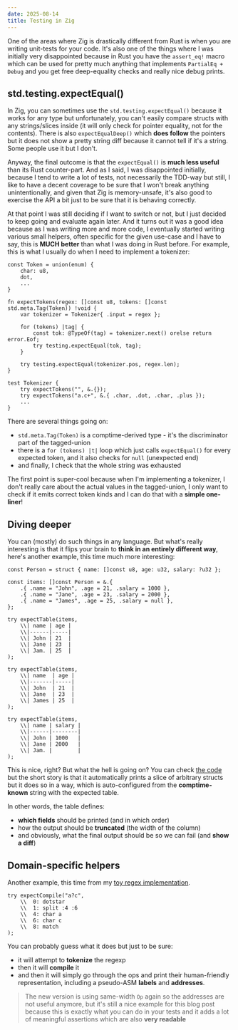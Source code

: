 ```yaml
---
date: 2025-08-14
title: Testing in Zig
---
```


One of the areas where Zig is drastically different from Rust is when you are
writing unit-tests for your code. It's also one of the things where I was
initially very disappointed because in Rust you have the `assert_eq!` macro
which can be used for pretty much anything that implements `PartialEq + Debug`
and you get free deep-equality checks and really nice debug prints.

## std.testing.expectEqual()

In Zig, you can sometimes use the `std.testing.expectEqual()` because it works
for any type but unfortunately, you can't easily compare structs with any
strings/slices inside (it will only check for pointer equality, not for the
contents). There is also `expectEqualDeep()` which **does follow** the pointers
but it does not show a pretty string diff because it cannot tell if it's a
string. Some people use it but I don't.

Anyway, the final outcome is that the `expectEqual()` is **much less useful**
than its Rust counter-part. And as I said, I was disappointed initially, because
I tend to write a lot of tests, not necessarily the TDD-way but still, I like to
have a decent coverage to be sure that I won't break anything unintentionally,
and given that Zig is memory-unsafe, it's also good to exercise the API a bit
just to be sure that it is behaving correctly.

At that point I was still deciding if I want to switch or not, but I just
decided to keep going and evaluate again later. And it turns out it was a good
idea because as I was writing more and more code, I eventually started writing
various small helpers, often specific for the given use-case and I have to say,
this is **MUCH better** than what I was doing in Rust before. For example, this
is what I usually do when I need to implement a tokenizer:

```zig
const Token = union(enum) {
    char: u8,
    dot,
    ...
}

fn expectTokens(regex: []const u8, tokens: []const std.meta.Tag(Token)) !void {
    var tokenizer = Tokenizer{ .input = regex };

    for (tokens) |tag| {
        const tok: @TypeOf(tag) = tokenizer.next() orelse return error.Eof;
        try testing.expectEqual(tok, tag);
    }

    try testing.expectEqual(tokenizer.pos, regex.len);
}

test Tokenizer {
    try expectTokens("", &.{});
    try expectTokens("a.c+", &.{ .char, .dot, .char, .plus });
    ...
}
```

There are several things going on:

- `std.meta.Tag(Token)` is a comptime-derived type - it's the discriminator part
  of the tagged-union
- there is a `for (tokens) |t|` loop which just calls `expectEqual()` for every
  expected token, and it also checks for `null` (unexpected end)
- and finally, I check that the whole string was exhausted

The first point is super-cool because when I'm implementing a tokenizer, I don't
really care about the actual values in the tagged-union, I only want to check if
it emits correct token kinds and I can do that with a **simple one-liner**!

## Diving deeper

You can (mostly) do such things in any language. But what's really interesting
is that it flips your brain to **think in an entirely different way**, here's
another example, this time much more interesting:

```zig
const Person = struct { name: []const u8, age: u32, salary: ?u32 };

const items: []const Person = &.{
    .{ .name = "John", .age = 21, .salary = 1000 },
    .{ .name = "Jane", .age = 23, .salary = 2000 },
    .{ .name = "James", .age = 25, .salary = null },
};

try expectTable(items,
    \\| name | age |
    \\|------|-----|
    \\| John | 21  |
    \\| Jane | 23  |
    \\| Jam. | 25  |
);

try expectTable(items,
    \\| name  | age |
    \\|-------|-----|
    \\| John  | 21  |
    \\| Jane  | 23  |
    \\| James | 25  |
);

try expectTable(items,
    \\| name | salary |
    \\|------|--------|
    \\| John | 1000   |
    \\| Jane | 2000   |
    \\| Jam. |        |
);
```

This is nice, right? But what the hell is going on? You can check [the
code](https://github.com/cztomsik/tokamak/blob/488ef59665665ca72768a5d31176c34970636eeb/src/testing.zig#L58)
but the short story is that it automatically prints a slice of arbitrary structs
but it does so in a way, which is auto-configured from the **comptime-known**
string with the expected table.

In other words, the table defines:

- **which fields** should be printed (and in which order)
- how the output should be **truncated** (the width of the column)
- and obviously, what the final output should be so we can fail (and **show a
  diff**)

## Domain-specific helpers

Another example, this time from my [toy regex
implementation](https://github.com/cztomsik/tokamak/blob/488ef59665665ca72768a5d31176c34970636eeb/src/regex.zig).

```zig
try expectCompile("a?c",
    \\  0: dotstar
    \\  1: split :4 :6
    \\  4: char a
    \\  6: char c
    \\  8: match
);
```

You can probably guess what it does but just to be sure:

- it will attempt to **tokenize** the regexp
- then it will **compile** it
- and then it will simply go through the ops and print their human-friendly
  representation, including a pseudo-ASM **labels** and **addresses**.

> The new version is using same-width `Op` again so the addresses are not useful
> anymore, but it's still a nice example for this blog post because this is
> exactly what you can do in your tests and it adds a lot of meaningful
> assertions which are also **very readable**
